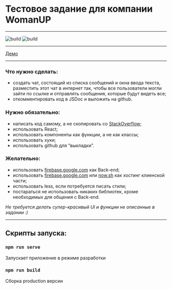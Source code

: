 # Тестовое задание для компании WomanUP

***
![build](https://github.com/nkdab/test-woman-up/actions/workflows/firebase-hosting-merge.yml/badge.svg)
![build](https://github.com/nkdab/test-woman-up/actions/workflows/firebase-hosting-pull-request.yml/badge.svg)
***
[Демо](https://womanup-chat-ff467.web.app/)
***
### Что нужно сделать:

- создать чат, состоящий из списка сообщений и окна ввода текста, разместить этот чат в интернет так, чтобы все
  пользователи могли зайти по ссылке и отправлять сообщения, которые будут видеть все;
- откомментировать код в JSDoc и выложить на github.

### Нужно обязательно:

- написать код самому, а не скопировать со [StackOverflow](https://stackoverflow.com/);
- использовать React;
- использовать компоненты как функции, а не как классы;
- использовать хуки;
- использовать github для “выкладки”.

### Желательно:

- использовать [firebase.google.com](https://firebase.google.com) как Back-end;
- использовать [firebase.google.com](https://firebase.google.com) или [now.sh](https://now.sh) как хостинг клиенской
  части;
- использовать less, если потребуется писать стили;
- постараться не использовать никаких библиотек, кроме необходимых для общения с Back-end.

_Не требуется делать супер-красивый UI и функции не описанные в задании :)_

***

## Скрипты запуска:

### `npm run serve`

Запускает приложение в режиме разработки

### `npm run build`

Сборка production версии
